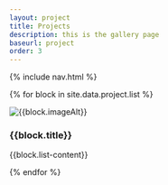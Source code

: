 ```yaml
---
layout: project
title: Projects
description: this is the gallery page
baseurl: project
order: 3
---
```


{% include nav.html %}

{% for block in site.data.project.list %}
  <div class="projects">
    <div class="project">
      <div class="pic">
         <img src="{{block.image}}" alt="{{block.imageAlt}}">
      </div>
    <div class="content">
      <h3 class="title">{{block.title}}</h3>
      <p>{{block.list-content}}</p>
    </div>
  </div>
</div>
{% endfor %}



